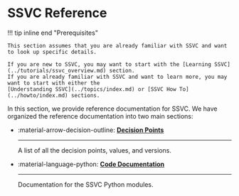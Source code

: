 # SSVC Reference

!!! tip inline end "Prerequisites"

    This section assumes that you are already familiar with SSVC and want to look up specific details.
    
    If you are new to SSVC, you may want to start with the [Learning SSVC](../tutorials/ssvc_overview.md) section.
    If you are already familiar with SSVC and want to learn more, you may want to start with either the
    [Understanding SSVC](../topics/index.md) or [SSVC How To](../howto/index.md) sections.

In this section, we provide reference documentation for SSVC.
We have organized the reference documentation into two main sections:

<div class="grid cards" markdown>

- :material-arrow-decision-outline: [**Decision Points**](decision_points/index.md)

     ---

     A list of all the decision points, values, and versions.

- :material-language-python: [**Code Documentation**](code/index.md)

     ---
  
     Documentation for the SSVC Python modules.

</div>
